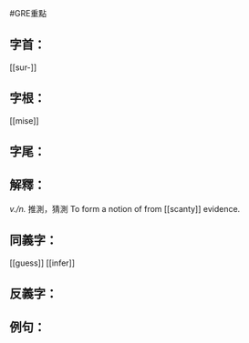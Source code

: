 #GRE重點 
## 字首：
[[sur-]]

## 字根：
[[mise]]

## 字尾：


## 解釋：
*v./n.*
推測，猜測
To form a notion of from [[scanty]] evidence.

## 同義字：
[[guess]]
[[infer]]

## 反義字：

## 例句：


